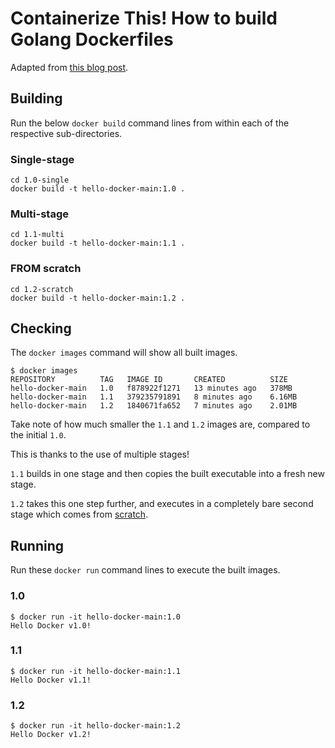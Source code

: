 # Containerize This! How to build Golang Dockerfiles

Adapted from [this blog post](https://www.cloudreach.com/blog/containerize-this-golang-dockerfiles/).

## Building

Run the below `docker build` command lines from within each of the respective sub-directories.

### Single-stage

``` shell
cd 1.0-single
docker build -t hello-docker-main:1.0 .
```

### Multi-stage

``` shell
cd 1.1-multi
docker build -t hello-docker-main:1.1 .
```

### FROM scratch

``` shell
cd 1.2-scratch
docker build -t hello-docker-main:1.2 .
```

## Checking

The `docker images` command will show all built images.

``` shell
$ docker images
REPOSITORY          TAG   IMAGE ID       CREATED          SIZE
hello-docker-main   1.0   f878922f1271   13 minutes ago   378MB
hello-docker-main   1.1   379235791891   8 minutes ago    6.16MB
hello-docker-main   1.2   1840671fa652   7 minutes ago    2.01MB
```

Take note of how much smaller the `1.1` and `1.2` images are, compared to the initial `1.0`.

This is thanks to the use of multiple stages!

`1.1` builds in one stage and then copies the built executable into a fresh new stage.

`1.2` takes this one step further, and executes in a completely bare second stage which comes from [scratch](https://hub.docker.com/_/scratch/).

## Running

Run these `docker run` command lines to execute the built images.

### 1.0

``` shell
$ docker run -it hello-docker-main:1.0
Hello Docker v1.0!
```

### 1.1

``` shell
$ docker run -it hello-docker-main:1.1
Hello Docker v1.1!
```

### 1.2

``` shell
$ docker run -it hello-docker-main:1.2
Hello Docker v1.2!
```
